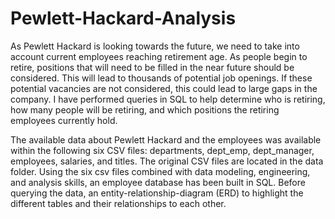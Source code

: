 # Pewlett-Hackard-Analysis

As Pewlett Hackard is looking towards the future, we need to take into account current employees reaching retirement age. As people begin to retire, positions that will need to be filled in the near future should be considered. This will lead to thousands of potential job openings. If these potential vacancies are not considered, this could lead to large gaps in the company. I have performed queries in SQL to help determine who is retiring, how many people will be retiring, and which positions the retiring employees currently hold.  

The available data about Pewlett Hackard and the employees was available within the following six CSV files: departments, dept_emp, dept_manager, employees, salaries, and titles. The original CSV files are located in the data folder. Using the six csv files combined with data modeling, engineering, and analysis skills, an employee database has been built in SQL. Before querying the data, an entity-relationship-diagram (ERD) to highlight the different tables and their relationships to each other. 
